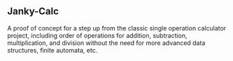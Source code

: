 ## Janky-Calc

A proof of concept for a step up from the classic single operation calculator project, including
order of operations for addition, subtraction, multiplication, and division without the need
for more advanced data structures, finite automata, etc.
